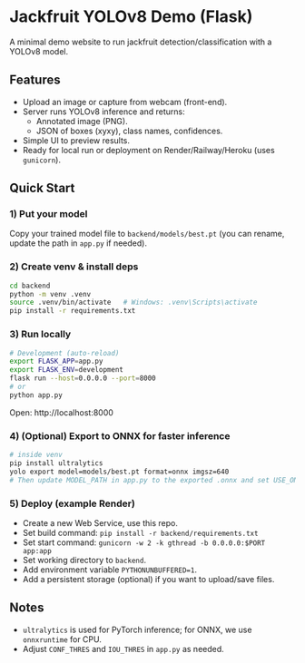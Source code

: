 # Jackfruit YOLOv8 Demo (Flask)

A minimal demo website to run jackfruit detection/classification with a YOLOv8 model.

## Features
- Upload an image or capture from webcam (front-end).
- Server runs YOLOv8 inference and returns:
  - Annotated image (PNG).
  - JSON of boxes (xyxy), class names, confidences.
- Simple UI to preview results.
- Ready for local run or deployment on Render/Railway/Heroku (uses `gunicorn`).

## Quick Start

### 1) Put your model
Copy your trained model file to `backend/models/best.pt` (you can rename, update the path in `app.py` if needed).

### 2) Create venv & install deps
```bash
cd backend
python -m venv .venv
source .venv/bin/activate   # Windows: .venv\Scripts\activate
pip install -r requirements.txt
```

### 3) Run locally
```bash
# Development (auto-reload)
export FLASK_APP=app.py
export FLASK_ENV=development
flask run --host=0.0.0.0 --port=8000
# or
python app.py
```

Open: http://localhost:8000

### 4) (Optional) Export to ONNX for faster inference
```bash
# inside venv
pip install ultralytics
yolo export model=models/best.pt format=onnx imgsz=640
# Then update MODEL_PATH in app.py to the exported .onnx and set USE_ONNX=True
```

### 5) Deploy (example Render)
- Create a new Web Service, use this repo.
- Set build command: `pip install -r backend/requirements.txt`
- Set start command: `gunicorn -w 2 -k gthread -b 0.0.0.0:$PORT app:app`
- Set working directory to `backend`.
- Add environment variable `PYTHONUNBUFFERED=1`.
- Add a persistent storage (optional) if you want to upload/save files.

## Notes
- `ultralytics` is used for PyTorch inference; for ONNX, we use `onnxruntime` for CPU.
- Adjust `CONF_THRES` and `IOU_THRES` in `app.py` as needed.